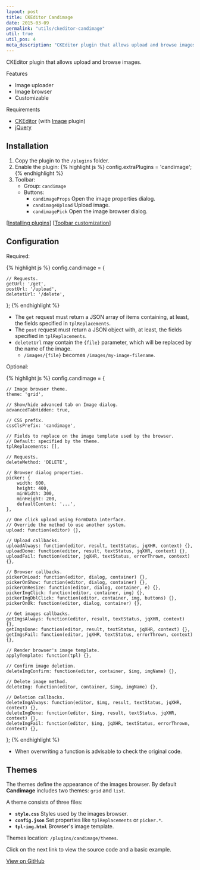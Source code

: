 ```yaml
---
layout: post
title: CKEditor Candimage
date: 2015-03-09
permalink: "utils/ckeditor-candimage"
util: true
util_pos: 4
meta_description: "CKEditor plugin that allows upload and browse images."
---
```


CKEditor plugin that allows upload and browse images.

<div class="grid grid-pad ctable">
    <div class="col-1-2">
        <div class="content">
            <div class="cheader">Features</div>
            <div class="cbody">
                <ul>
                    <li>Image uploader</li>
                    <li>Image browser</li>
                    <li>Customizable</li>
                </ul>
            </div>
        </div>
    </div>
    <div class="col-1-2">
        <div class="content">
            <div class="cheader">Requirements</div>
            <div class="cbody">
                <ul>
                    <li><a href="http://ckeditor.com">CKEditor</a> (with <a href="http://ckeditor.com/addon/image">Image</a> plugin)</li>
                    <li><a href="http://jquery.com/">jQuery</a></li>
                </ul>
            </div>
        </div>
    </div>
</div>

## Installation

1. Copy the plugin to the <code>/plugins</code> folder.
2. Enable the plugin:
{% highlight js %}
config.extraPlugins = 'candimage';
{% endhighlight %}
3. Toolbar:
    - Group: <code>candimage</code>
    - Buttons:
        - <code>candimageProps</code> Open the image properties dialog.
        - <code>candimageUpload</code> Upload image.
        - <code>candimagePick</code> Open the image browser dialog.

[<a href="http://docs.ckeditor.com/#!/guide/dev_plugins">Installing plugins</a>]
[<a href="http://docs.ckeditor.com/#!/guide/dev_toolbar">Toolbar customization</a>]

## Configuration

Required:

{% highlight js %}
config.candimage = {

    // Requests.
    getUrl: '/get',
    postUrl: '/upload',
    deletetUrl: '/delete',
};
{% endhighlight %}

- The <code>get</code> request must return a JSON array of items containing, at least, the fields specified in <code>tplReplacements</code>.
- The <code>post</code> request must return a JSON object with, at least, the fields specified in <code>tplReplacements</code>.
- <code>deletetUrl</code> may contain the <code>{file}</code> parameter, which will be replaced by the name of the image.
    - <code>/images/{file}</code> becomes <code>/images/my-image-filename</code>.

Optional:

{% highlight js %}
config.candimage = {

    // Image browser theme.
    theme: 'grid',

    // Show/hide advanced tab on Image dialog.
    advancedTabHidden: true,

    // CSS prefix.
    cssClsPrefix: 'candimage',

    // Fields to replace on the image template used by the browser.
    // Default: specified by the theme.
    tplReplacements: [],

    // Requests.
    deleteMethod: 'DELETE',

    // Browser dialog properties.
    picker: {
        width: 600,
        height: 400,
        minWidth: 300,
        minHeight: 200,
        defaultContent: '...',
    },

    // One click upload using FormData interface.
    // Override the method to use another system.
    upload: function(editor) {},

    // Upload callbacks.
    uploadAlways: function(editor, result, textStatus, jqXHR, context) {},
    uploadDone: function(editor, result, textStatus, jqXHR, context) {},
    uploadFail: function(editor, jqXHR, textStatus, errorThrown, context) {},

    // Browser callbacks.
    pickerOnLoad: function(editor, dialog, container) {},
    pickerOnShow: function(editor, dialog, container) {},
    pickerOnResize: function(editor, dialog, container, e) {},
    pickerImgClick: function(editor, container, img) {},
    pickerImgDblClick: function(editor, container, img, buttons) {},
    pickerOnOk: function(editor, dialog, container) {},

    // Get images callbacks.
    getImgsAlways: function(editor, result, textStatus, jqXHR, context) {},
    getImgsDone: function(editor, result, textStatus, jqXHR, context) {},
    getImgsFail: function(editor, jqXHR, textStatus, errorThrown, context) {},

    // Render browser's image template.
    applyTemplate: function(tpl) {},

    // Confirm image deletion.
    deleteImgConfirm: function(editor, container, $img, imgName) {},

    // Delete image method.
    deleteImg: function(editor, container, $img, imgName) {},

    // Deletion callbacks.
    deleteImgAlways: function(editor, $img, result, textStatus, jqXHR, context) {},
    deleteImgDone: function(editor, $img, result, textStatus, jqXHR, context) {},
    deleteImgFail: function(editor, $img, jqXHR, textStatus, errorThrown, context) {},    
};
{% endhighlight %}

- When overwriting a function is advisable to check the original code.

## Themes

The themes define the appearance of the images browser. By default <strong>Candimage</strong> includes two themes: <code>grid</code> and <code>list</code>.

A theme consists of three files:

- <code><strong>style.css</strong></code> Styles used by the images browser.
- <code><strong>config.json</strong></code> Set properties like <code>tplReplacements</code> or <code>picker.*</code>.
- <code><strong>tpl-img.html</strong></code> Browser's image template.

Themes location: <code>/plugins/candimage/themes</code>.

Click on the next link to view the source code and a basic example.

<p class="try-me">
    <a class="github" href="https://github.com/circunspecter/candimage">View on GitHub</a>
</p>
